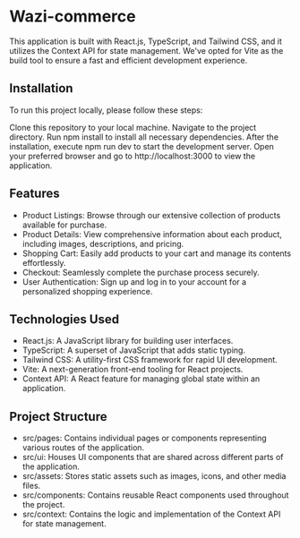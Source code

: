 # Wazi-commerce
This application is built with React.js, TypeScript, and Tailwind CSS, and it utilizes the Context API for state management. We've opted for Vite as the build tool to ensure a fast and efficient development experience.

## Installation
To run this project locally, please follow these steps:

Clone this repository to your local machine.
Navigate to the project directory.
Run npm install to install all necessary dependencies.
After the installation, execute npm run dev to start the development server.
Open your preferred browser and go to http://localhost:3000 to view the application.

## Features
- Product Listings: Browse through our extensive collection of products available for purchase.
- Product Details: View comprehensive information about each product, including images, descriptions, and pricing.
- Shopping Cart: Easily add products to your cart and manage its contents effortlessly.
- Checkout: Seamlessly complete the purchase process securely.
- User Authentication: Sign up and log in to your account for a personalized shopping experience.

## Technologies Used
- React.js: A JavaScript library for building user interfaces.
- TypeScript: A superset of JavaScript that adds static typing.
- Tailwind CSS: A utility-first CSS framework for rapid UI development.
- Vite: A next-generation front-end tooling for React projects.
- Context API: A React feature for managing global state within an application.
  
## Project Structure
- src/pages: Contains individual pages or components representing various routes of the application.
- src/ui: Houses UI components that are shared across different parts of the application.
- src/assets: Stores static assets such as images, icons, and other media files.
- src/components: Contains reusable React components used throughout the project.
- src/context: Contains the logic and implementation of the Context API for state management.
